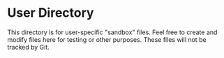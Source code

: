 # User Directory

This directory is for user-specific "sandbox" files. Feel free to create and modify files here for testing or other purposes. These files will not be tracked by Git.